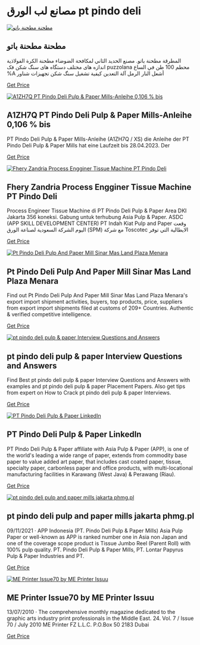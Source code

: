 # مصانع لب الورق pt pindo deli
<a href="https://mnn.zoosnet.net/LR/Chatpre.aspx?id=MNN94995150&p=https://vbl.co.za/" target="_blank">![مطحنة مطحنة باتو](https://raw.githubusercontent.com/gcmcrusher/imgs/main/425.jpg)</a>
## مطحنة مطحنة باتو
المطرقة مطحنة باتو. مصنع الحديد الثاني لمكافحة الضوضاء مطحنة الكرة الفولاذية اندازه های مختلف دستگاه های سنگ شکن فک puzzolana محطم 100 طن في الساع %A أشعل النار الرمل آلة التعدين كيفية تشغيل سنگ شکن تجهیزات شناور
<a href="https://mnn.zoosnet.net/LR/Chatpre.aspx?id=MNN94995150&p=https://vbl.co.za/" target="_blank">Get Price</a>
<a href="https://mnn.zoosnet.net/LR/Chatpre.aspx?id=MNN94995150&p=https://vbl.co.za/" target="_blank">![A1ZH7Q PT Pindo Deli Pulp & Paper Mills-Anleihe 0,106 % bis ](https://raw.githubusercontent.com/gcmcrusher/imgs/main/533.jpg)</a>
## A1ZH7Q PT Pindo Deli Pulp & Paper Mills-Anleihe 0,106 % bis 
PT Pindo Deli Pulp & Paper Mills-Anleihe (A1ZH7Q / XS) die Anleihe der PT Pindo Deli Pulp & Paper Mills hat eine Laufzeit bis 28.04.2023. Der 
<a href="https://mnn.zoosnet.net/LR/Chatpre.aspx?id=MNN94995150&p=https://vbl.co.za/" target="_blank">Get Price</a>
<a href="https://mnn.zoosnet.net/LR/Chatpre.aspx?id=MNN94995150&p=https://vbl.co.za/" target="_blank">![Fhery Zandria Process Engginer Tissue Machine PT Pindo Deli ](https://raw.githubusercontent.com/gcmcrusher/imgs/main/632.jpg)</a>
## Fhery Zandria Process Engginer Tissue Machine PT Pindo Deli 
Process Engineer Tissue Machine di PT Pindo Deli Pulp & Paper Area DKI Jakarta 356 koneksi. Gabung untuk terhubung Asia Pulp & Paper. ASDC (APP SKILL DEVELOPMENT CENTER) PT Indah Kiat Pulp and Paper وقعت اليوم الشركة السعودية لصناعة الورق (SPM) مع شركة Toscotec الايطالية التي توفر 
<a href="https://mnn.zoosnet.net/LR/Chatpre.aspx?id=MNN94995150&p=https://vbl.co.za/" target="_blank">Get Price</a>
<a href="https://mnn.zoosnet.net/LR/Chatpre.aspx?id=MNN94995150&p=https://vbl.co.za/" target="_blank">![Pt Pindo Deli Pulp And Paper Mill Sinar Mas Land Plaza Menara](https://raw.githubusercontent.com/gcmcrusher/imgs/main/7.jpg)</a>
## Pt Pindo Deli Pulp And Paper Mill Sinar Mas Land Plaza Menara
Find out Pt Pindo Deli Pulp And Paper Mill Sinar Mas Land Plaza Menara's export import shipment activities, buyers, top products, price, suppliers from export import shipments filed at customs of 209+ Countries. Authentic & verified competitive intelligence.
<a href="https://mnn.zoosnet.net/LR/Chatpre.aspx?id=MNN94995150&p=https://vbl.co.za/" target="_blank">Get Price</a>
<a href="https://mnn.zoosnet.net/LR/Chatpre.aspx?id=MNN94995150&p=https://vbl.co.za/" target="_blank">![pt pindo deli pulp & paper Interview Questions and Answers](https://raw.githubusercontent.com/gcmcrusher/imgs/main/746.jpg)</a>
## pt pindo deli pulp & paper Interview Questions and Answers
Find Best pt pindo deli pulp & paper Interview Questions and Answers with examples and pt pindo deli pulp & paper Placement Papers. Also get tips from expert on How to Crack pt pindo deli pulp & paper Interviews.
<a href="https://mnn.zoosnet.net/LR/Chatpre.aspx?id=MNN94995150&p=https://vbl.co.za/" target="_blank">Get Price</a>
<a href="https://mnn.zoosnet.net/LR/Chatpre.aspx?id=MNN94995150&p=https://vbl.co.za/" target="_blank">![PT Pindo Deli Pulp & Paper LinkedIn](https://raw.githubusercontent.com/gcmcrusher/imgs/main/297.jpg)</a>
## PT Pindo Deli Pulp & Paper LinkedIn
PT Pindo Deli Pulp & Paper affiliate with Asia Pulp & Paper (APP), is one of the world's leading a wide range of paper, extends from commodity base paper to value added art paper, that includes cast coated paper, tissue, specialty paper, carbonless paper and office products, with multi-locational manufacturing facilities in Karawang (West Java) & Perawang (Riau).
<a href="https://mnn.zoosnet.net/LR/Chatpre.aspx?id=MNN94995150&p=https://vbl.co.za/" target="_blank">Get Price</a>
<a href="https://mnn.zoosnet.net/LR/Chatpre.aspx?id=MNN94995150&p=https://vbl.co.za/" target="_blank">![pt pindo deli pulp and paper mills jakarta phmg.pl](https://raw.githubusercontent.com/gcmcrusher/imgs/main/364.jpg)</a>
## pt pindo deli pulp and paper mills jakarta phmg.pl
09/11/2021 · APP Indonesia (PT. Pindo Deli Pulp & Paper Mills) Asia Pulp Paper or well-known as APP is ranked number one in Asia non Japan and one of the coverage scope product is Tissue Jumbo Reel (Parent Roll) with 100% pulp quality. PT. Pindo Deli Pulp & Paper Mills, PT. Lontar Papyrus Pulp & Paper Industries and PT.
<a href="https://mnn.zoosnet.net/LR/Chatpre.aspx?id=MNN94995150&p=https://vbl.co.za/" target="_blank">Get Price</a>
<a href="https://mnn.zoosnet.net/LR/Chatpre.aspx?id=MNN94995150&p=https://vbl.co.za/" target="_blank">![ME Printer Issue70 by ME Printer Issuu](https://raw.githubusercontent.com/gcmcrusher/imgs/main/464.jpg)</a>
## ME Printer Issue70 by ME Printer Issuu
13/07/2010 · The comprehensive monthly magazine dedicated to the graphic arts industry print professionals in the Middle East. 24. Vol. 7 / Issue 70 / July 2010 ME Printer FZ L.L.C. P.O.Box 50 2183 Dubai 
<a href="https://mnn.zoosnet.net/LR/Chatpre.aspx?id=MNN94995150&p=https://vbl.co.za/" target="_blank">Get Price</a>
